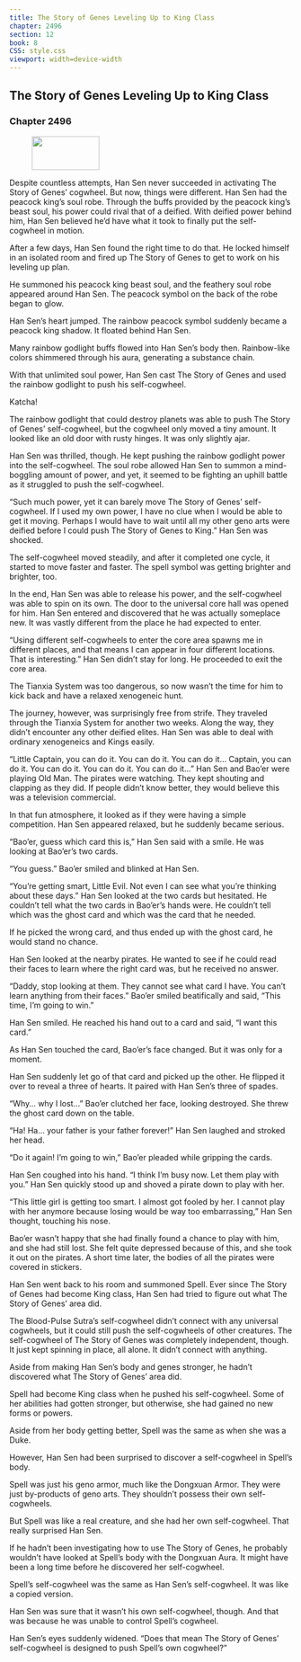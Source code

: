 ```yaml
---
title: The Story of Genes Leveling Up to King Class
chapter: 2496
section: 12
book: 8
CSS: style.css
viewport: width=device-width
---
```


## The Story of Genes Leveling Up to King Class

### Chapter 2496

<figure>
	<img src="../Images/gem.gif" alt="" id="gem" width="120" height="60" />
</figure>

Despite countless attempts, Han Sen never succeeded in activating The Story of Genes’ cogwheel. But now, things were different. Han Sen had the peacock king’s soul robe. Through the buffs provided by the peacock king’s beast soul, his power could rival that of a deified. With deified power behind him, Han Sen believed he’d have what it took to finally put the self-cogwheel in motion.

After a few days, Han Sen found the right time to do that. He locked himself in an isolated room and fired up The Story of Genes to get to work on his leveling up plan.

He summoned his peacock king beast soul, and the feathery soul robe appeared around Han Sen. The peacock symbol on the back of the robe began to glow.

Han Sen’s heart jumped. The rainbow peacock symbol suddenly became a peacock king shadow. It floated behind Han Sen.

Many rainbow godlight buffs flowed into Han Sen’s body then. Rainbow-like colors shimmered through his aura, generating a substance chain.

With that unlimited soul power, Han Sen cast The Story of Genes and used the rainbow godlight to push his self-cogwheel.

Katcha!

The rainbow godlight that could destroy planets was able to push The Story of Genes’ self-cogwheel, but the cogwheel only moved a tiny amount. It looked like an old door with rusty hinges. It was only slightly ajar.

Han Sen was thrilled, though. He kept pushing the rainbow godlight power into the self-cogwheel. The soul robe allowed Han Sen to summon a mind-boggling amount of power, and yet, it seemed to be fighting an uphill battle as it struggled to push the self-cogwheel.

“Such much power, yet it can barely move The Story of Genes’ self-cogwheel. If I used my own power, I have no clue when I would be able to get it moving. Perhaps I would have to wait until all my other geno arts were deified before I could push The Story of Genes to King.” Han Sen was shocked.

The self-cogwheel moved steadily, and after it completed one cycle, it started to move faster and faster. The spell symbol was getting brighter and brighter, too.

In the end, Han Sen was able to release his power, and the self-cogwheel was able to spin on its own. The door to the universal core hall was opened for him. Han Sen entered and discovered that he was actually someplace new. It was vastly different from the place he had expected to enter.

“Using different self-cogwheels to enter the core area spawns me in different places, and that means I can appear in four different locations. That is interesting.” Han Sen didn’t stay for long. He proceeded to exit the core area.

The Tianxia System was too dangerous, so now wasn’t the time for him to kick back and have a relaxed xenogeneic hunt.

The journey, however, was surprisingly free from strife. They traveled through the Tianxia System for another two weeks. Along the way, they didn’t encounter any other deified elites. Han Sen was able to deal with ordinary xenogeneics and Kings easily.

“Little Captain, you can do it. You can do it. You can do it… Captain, you can do it. You can do it. You can do it. You can do it…” Han Sen and Bao’er were playing Old Man. The pirates were watching. They kept shouting and clapping as they did. If people didn’t know better, they would believe this was a television commercial.

In that fun atmosphere, it looked as if they were having a simple competition. Han Sen appeared relaxed, but he suddenly became serious.

“Bao’er, guess which card this is,” Han Sen said with a smile. He was looking at Bao’er’s two cards.

“You guess.” Bao’er smiled and blinked at Han Sen.

“You’re getting smart, Little Evil. Not even I can see what you’re thinking about these days.” Han Sen looked at the two cards but hesitated. He couldn’t tell what the two cards in Bao’er’s hands were. He couldn’t tell which was the ghost card and which was the card that he needed.

If he picked the wrong card, and thus ended up with the ghost card, he would stand no chance.

Han Sen looked at the nearby pirates. He wanted to see if he could read their faces to learn where the right card was, but he received no answer.

“Daddy, stop looking at them. They cannot see what card I have. You can’t learn anything from their faces.” Bao’er smiled beatifically and said, “This time, I’m going to win.”

Han Sen smiled. He reached his hand out to a card and said, “I want this card.”

As Han Sen touched the card, Bao’er’s face changed. But it was only for a moment.

Han Sen suddenly let go of that card and picked up the other. He flipped it over to reveal a three of hearts. It paired with Han Sen’s three of spades.

“Why… why I lost…” Bao’er clutched her face, looking destroyed. She threw the ghost card down on the table.

“Ha! Ha… your father is your father forever!” Han Sen laughed and stroked her head.

“Do it again! I’m going to win,” Bao’er pleaded while gripping the cards.

Han Sen coughed into his hand. “I think I’m busy now. Let them play with you.” Han Sen quickly stood up and shoved a pirate down to play with her.

“This little girl is getting too smart. I almost got fooled by her. I cannot play with her anymore because losing would be way too embarrassing,” Han Sen thought, touching his nose.

Bao’er wasn’t happy that she had finally found a chance to play with him, and she had still lost. She felt quite depressed because of this, and she took it out on the pirates. A short time later, the bodies of all the pirates were covered in stickers.

Han Sen went back to his room and summoned Spell. Ever since The Story of Genes had become King class, Han Sen had tried to figure out what The Story of Genes’ area did.

The Blood-Pulse Sutra’s self-cogwheel didn’t connect with any universal cogwheels, but it could still push the self-cogwheels of other creatures. The self-cogwheel of The Story of Genes was completely independent, though. It just kept spinning in place, all alone. It didn’t connect with anything.

Aside from making Han Sen’s body and genes stronger, he hadn’t discovered what The Story of Genes’ area did.

Spell had become King class when he pushed his self-cogwheel. Some of her abilities had gotten stronger, but otherwise, she had gained no new forms or powers.

Aside from her body getting better, Spell was the same as when she was a Duke.

However, Han Sen had been surprised to discover a self-cogwheel in Spell’s body.

Spell was just his geno armor, much like the Dongxuan Armor. They were just by-products of geno arts. They shouldn’t possess their own self-cogwheels.

But Spell was like a real creature, and she had her own self-cogwheel. That really surprised Han Sen.

If he hadn’t been investigating how to use The Story of Genes, he probably wouldn’t have looked at Spell’s body with the Dongxuan Aura. It might have been a long time before he discovered her self-cogwheel.

Spell’s self-cogwheel was the same as Han Sen’s self-cogwheel. It was like a copied version.

Han Sen was sure that it wasn’t his own self-cogwheel, though. And that was because he was unable to control Spell’s cogwheel.

Han Sen’s eyes suddenly widened. “Does that mean The Story of Genes’ self-cogwheel is designed to push Spell’s own cogwheel?”